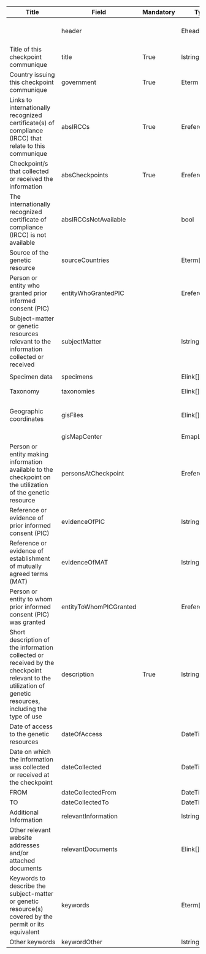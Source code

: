 <table class="schema__table" style="table-layout: fixed; width: 100%;">
  <thead>
    <tr>
      <th>Title</th>
      <th>Field</th>
      <th>Mandatory</th>
      <th>Type</th>
      <th>Example</th>
    </tr>
  </thead>
  <tbody>
    <tr>
      <td></td>
      <td>header</td>
      <td></td>
      <td>Eheader</td>
      <td><code>{ "identifier": "63B9CA56-9D43-E877-2A96-2C95986522D5", "schema": "absCheckpointCommunique", "languages": ["en"] }</code></td>
    </tr>
    <tr>
      <td>Title of this checkpoint communique</td>
      <td>title</td>
      <td>True</td>
      <td>lstring</td>
      <td><code>{ "en": "Test Title" }</code></td>
    </tr>
    <tr>
      <td>Country issuing this checkpoint communique</td>
      <td>government</td>
      <td>True</td>
      <td>Eterm</td>
      <td><code>{ "identifier": "af" }</code></td>
    </tr>
    <tr>
      <td>Links to internationally recognized certificate(s) of compliance (IRCC) that relate to this communique</td>
      <td>absIRCCs</td>
      <td>True</td>
      <td>Ereference[]</td>
      <td><code>[ { "identifier": "CB51626B-CF45-2AA0-3A24-459669DDCC34@1" } ]</code></td>
    </tr>
    <tr>
      <td>Checkpoint/s that collected or received the information</td>
      <td>absCheckpoints</td>
      <td>True</td>
      <td>Ereference[]</td>
      <td><code>[ { "identifier": "3E387C20-E70C-997B-EABB-BC4C9A1E142F@1" } ]</code></td>
    </tr>
    <tr>
      <td>The internationally recognized certificate of compliance (IRCC) is not available</td>
      <td>absIRCCsNotAvailable</td>
      <td></td>
      <td>bool</td>
      <td><code>True</code></td>
    </tr>
    <tr>
      <td>Source of the genetic resource</td>
      <td>sourceCountries</td>
      <td></td>
      <td>Eterm[]</td>
      <td><code>[ { "identifier": "af" } ]</code></td>
    </tr>
    <tr>
      <td>Person or entity who granted prior informed consent (PIC)</td>
      <td>entityWhoGrantedPIC</td>
      <td></td>
      <td>Ereference</td>
      <td><code>{ "identifier": "DECLARE-ORGANISATION_19584_20241007134350919@1" }</code></td>
    </tr>
    <tr>
      <td>Subject-matter or genetic resources relevant to the information collected or received</td>
      <td>subjectMatter</td>
      <td></td>
      <td>lstring</td>
      <td><code>{ "en": "&lt;div&gt;&lt;!--block--&gt;Test Info&lt;/div&gt;" }</code></td>
    </tr>
    <tr>
      <td>Specimen data</td>
      <td>specimens</td>
      <td></td>
      <td>Elink[]</td>
      <td><code>[ { "url": "https://www.google.com", "name": "Google", "language": "en" } ]</code></td>
    </tr>
    <tr>
      <td>Taxonomy</td>
      <td>taxonomies</td>
      <td></td>
      <td>Elink[]</td>
      <td><code>[ { "url": "https://www.google.com", "name": "Google", "language": "en" } ]</code></td>
    </tr>
    <tr>
      <td>Geographic coordinates</td>
      <td>gisFiles</td>
      <td></td>
      <td>Elink[]</td>
      <td><code>[ { "url": "/api/v2013/documents/63B9CA56-9D43-E877-2A96-2C95986522D5/attachments/615856/test.json", "name": "test.json", "tag": "Test Tag", "language": "en" } ]</code></td>
    </tr>
    <tr>
      <td></td>
      <td>gisMapCenter</td>
      <td></td>
      <td>EmapLocation</td>
      <td></td>
    </tr>
    <tr>
      <td>Person or entity making information available to the checkpoint on the utilization of the genetic resource</td>
      <td>personsAtCheckpoint</td>
      <td></td>
      <td>Ereference[]</td>
      <td><code>[ { "identifier": "DECLARE-ORGANISATION_19584_20241007134350919@1" } ]</code></td>
    </tr>
    <tr>
      <td>Reference or evidence of prior informed consent (PIC)</td>
      <td>evidenceOfPIC</td>
      <td></td>
      <td>lstring</td>
      <td><code>{ "en": "&lt;div&gt;&lt;!--block--&gt;Test Info&lt;/div&gt;" }</code></td>
    </tr>
    <tr>
      <td>Reference or evidence of establishment of mutually agreed terms (MAT)</td>
      <td>evidenceOfMAT</td>
      <td></td>
      <td>lstring</td>
      <td><code>{ "en": "&lt;div&gt;&lt;!--block--&gt;Test Info&lt;/div&gt;" }</code></td>
    </tr>
    <tr>
      <td>Person or entity to whom prior informed consent (PIC) was granted</td>
      <td>entityToWhomPICGranted</td>
      <td></td>
      <td>Ereference</td>
      <td><code>{ "identifier": "DECLARE-ORGANISATION_19584_20241007134350919@1" }</code></td>
    </tr>
    <tr>
      <td>Short description of the information collected or received by the checkpoint relevant to the utilization of genetic resources, including the type of use</td>
      <td>description</td>
      <td>True</td>
      <td>lstring</td>
      <td><code>{ "en": "&lt;div&gt;&lt;!--block--&gt;Test Info&lt;/div&gt;" }</code></td>
    </tr>
    <tr>
      <td>Date of access to the genetic resources</td>
      <td>dateOfAccess</td>
      <td></td>
      <td>DateTime</td>
      <td><code>2024-10-24</code></td>
    </tr>
    <tr>
      <td>Date on which the information was collected or received at the checkpoint</td>
      <td>dateCollected</td>
      <td></td>
      <td>DateTime</td>
      <td><code>2024-10-26</code></td>
    </tr>
    <tr>
      <td>FROM</td>
      <td>dateCollectedFrom</td>
      <td></td>
      <td>DateTime</td>
      <td><code>2024-10-01</code></td>
    </tr>
    <tr>
      <td>TO</td>
      <td>dateCollectedTo</td>
      <td></td>
      <td>DateTime</td>
      <td><code>2024-10-23</code></td>
    </tr>
    <tr>
      <td>Additional Information</td>
      <td>relevantInformation</td>
      <td></td>
      <td>lstring</td>
      <td><code>{ "en": "&lt;div&gt;&lt;!--block--&gt;Test Info&lt;/div&gt;" }</code></td>
    </tr>
    <tr>
      <td>Other relevant website addresses and/or attached documents</td>
      <td>relevantDocuments</td>
      <td></td>
      <td>Elink[]</td>
      <td><code>[ { "url": "https://www.google.com", "name": "Google", "language": "en" } ]</code></td>
    </tr>
    <tr>
      <td>Keywords to describe the subject-matter or genetic resource(s) covered by the permit or its equivalent</td>
      <td>keywords</td>
      <td></td>
      <td>Eterm[]</td>
      <td><code>[ { "identifier": "term-id-1" }, { "identifier": "term-id-2" } ]</code></td>
    </tr>
    <tr>
      <td>Other keywords </td>
      <td>keywordOther</td>
      <td></td>
      <td>lstring</td>
      <td><code>{ "en": "Test Keywords" }</code></td>
    </tr>
  </tbody>
</table>
